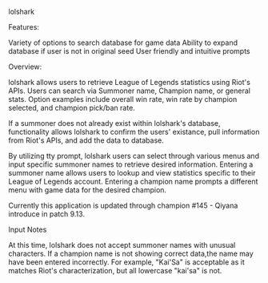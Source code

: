 lolshark

Features:

  Variety of options to search database for game data
  Ability to expand database if user is not in original seed
  User friendly and intuitive prompts

Overview:

  lolshark allows users to retrieve League of Legends statistics using Riot's APIs. Users can search via Summoner name, Champion name, or general stats. Option examples include overall win rate, win rate by champion selected, and champion pick/ban rate. 

  If a summoner does not already exist within lolshark's database, functionality allows lolshark to confirm the users' existance, pull information from Riot's APIs, and add the data to database. 

  By utilizing tty prompt, lolshark users can select through various menus and input specific summoner names to retrieve desired information. Entering a summoner name allows users to lookup and view statistics specific to their League of Legends account. Entering a champion name prompts a different menu with game data for the desired champion.

  Currently this application is updated through champion #145 - Qiyana introduce in patch 9.13. 

Input Notes

  At this time, lolshark does not accept summoner names with unusual characters. If a champion name is not showing correct data,the name may have been entered incorrectly. For example, "Kai'Sa" is acceptable as it matches Riot's characterization, but all lowercase "kai'sa" is not.